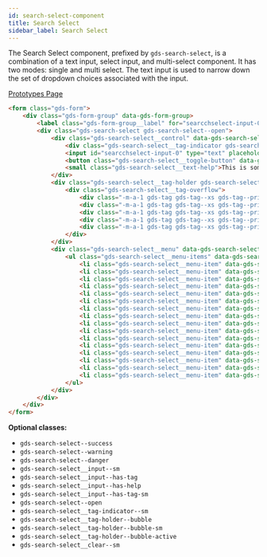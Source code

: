 ```yaml
---
id: search-select-component
title: Search Select
sidebar_label: Search Select
---
```


The Search Select component, prefixed by `gds-search-select`, is a combination of a text input, select input, and multi-select component. It has two modes: single and multi select. The text input is used to narrow down the set of dropdown choices associated with the input.

<p style="margin-bottom: 0.8em">
    <a href="https://ds.gumgum.com/stable/index.html#gds-search-select" target="_blank">Prototypes Page</a>
</p>

```html
<form class="gds-form">
    <div class="gds-form-group" data-gds-form-group>
        <label class="gds-form-group__label" for="searcchselect-input-0">Multi-Value Search Select</label>
        <div class="gds-search-select gds-search-select--open">
            <div class="gds-search-select__control" data-gds-search-select-control>
                <div class="gds-search-select__tag-indicator gds-search-select__tag-indicator--sm gds-tag gds-tag--xs gds-tag--primary gds-tag--with-button gds-tag--with-button-xs" data-gds-tag-indicator=""><span>5 Selected</span><button class="gds-tag__option gds-tag__option--xs gds-tag__option--primary"><i class="btl bt-fw bt-times"></i></button></div>
                <input id="searcchselect-input-0" type="text" placeholder="Choose a State..." class="gds-search-select__input gds-search-select__input--sm gds-search-select__input--has-tag-sm" data-gds-search-select-input autocomplete="off"/>
                <button class="gds-search-select__toggle-button" data-gds-search-select-toggle></button>
                <small class="gds-search-select__text-help">This is some hint text</small>
            </div>
            <div class="gds-search-select__tag-holder gds-search-select__tag-holder--bubble gds-search-select__tag-holder--bubble-sm gds-search-select__tag-holder--bubble-active" data-gds-search-select-tag-holder>
                <div class="gds-search-select__tag-overflow">
                    <div class="-m-a-1 gds-tag gds-tag--xs gds-tag--primary gds-tag--with-button gds-tag--with-button-xs" data-gds-search-select-tag="null">Arkansas<button class="gds-tag__option gds-tag__option--xs gds-tag__option--primary"><i class="btl bt-fw bt-times"></i></button></div>
                    <div class="-m-a-1 gds-tag gds-tag--xs gds-tag--primary gds-tag--with-button gds-tag--with-button-xs" data-gds-search-select-tag="null">California<button class="gds-tag__option gds-tag__option--xs gds-tag__option--primary"><i class="btl bt-fw bt-times"></i></button></div>
                    <div class="-m-a-1 gds-tag gds-tag--xs gds-tag--primary gds-tag--with-button gds-tag--with-button-xs" data-gds-search-select-tag="null">Mississippi<button class="gds-tag__option gds-tag__option--xs gds-tag__option--primary"><i class="btl bt-fw bt-times"></i></button></div>
                    <div class="-m-a-1 gds-tag gds-tag--xs gds-tag--primary gds-tag--with-button gds-tag--with-button-xs" data-gds-search-select-tag="null">Montana<button class="gds-tag__option gds-tag__option--xs gds-tag__option--primary"><i class="btl bt-fw bt-times"></i></button></div>
                    <div class="-m-a-1 gds-tag gds-tag--xs gds-tag--primary gds-tag--with-button gds-tag--with-button-xs" data-gds-search-select-tag="null">Wyoming<button class="gds-tag__option gds-tag__option--xs gds-tag__option--primary"><i class="btl bt-fw bt-times"></i></button></div>
                </div>
            </div>
            <div class="gds-search-select__menu" data-gds-search-select-menu>
                <ul class="gds-search-select__menu-items" data-gds-search-select-list>
                    <li class="gds-search-select__menu-item" data-gds-search-select-item="0">Alaska</li>
                    <li class="gds-search-select__menu-item" data-gds-search-select-item="1">Arizona</li>
                    <li class="gds-search-select__menu-item" data-gds-search-select-item="2">Arkansas</li>
                    <li class="gds-search-select__menu-item" data-gds-search-select-item="3">California</li>
                    <li class="gds-search-select__menu-item" data-gds-search-select-item="4">Colorado</li>
                    <li class="gds-search-select__menu-item" data-gds-search-select-item="5">Connecticut</li>
                    <li class="gds-search-select__menu-item" data-gds-search-select-item="6">Deleware</li>
                    <li class="gds-search-select__menu-item" data-gds-search-select-item="7">DC</li>
                    <li class="gds-search-select__menu-item" data-gds-search-select-item="8">Florida</li>
                    <li class="gds-search-select__menu-item" data-gds-search-select-item="9">Georgia</li>
                    <li class="gds-search-select__menu-item" data-gds-search-select-item="10">Hawaii</li>
                    <li class="gds-search-select__menu-item" data-gds-search-select-item="11">Idaho</li>
                    <li class="gds-search-select__menu-item" data-gds-search-select-item="12">Illinois</li>
                    <li class="gds-search-select__menu-item" data-gds-search-select-item="13">Indiana</li>
                    <li class="gds-search-select__menu-item" data-gds-search-select-item="14">Iowa</li>
                    <li class="gds-search-select__menu-item" data-gds-search-select-item="15">Kansas</li>
                </ul>
            </div>
        </div>
    </div>
</form>
```

__Optional classes:__

- `gds-search-select--success`
- `gds-search-select--warning`
- `gds-search-select--danger`
- `gds-search-select__input--sm`
- `gds-search-select__input--has-tag`
- `gds-search-select__input--has-help`
- `gds-search-select__input--has-tag-sm`
- `gds-search-select--open`
- `gds-search-select__tag-indicator--sm`
- `gds-search-select__tag-holder--bubble`
- `gds-search-select__tag-holder--bubble-sm`
- `gds-search-select__tag-holder--bubble-active`
- `gds-search-select__clear--sm`

